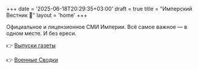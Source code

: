 +++
date = '2025-06-18T20:29:35+03:00'
draft = true
title = "Имперский Вестник 🦉"
layout = 'home'
+++

Официальное и лицензионное СМИ Империи. Всё самое важное — в одном месте. И без ереси.

👉 [Выпуски газеты](/posts/)

👉 [Военные Сводки](/military-reports/)
